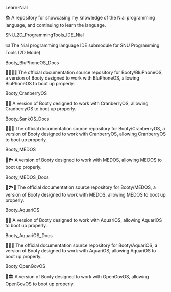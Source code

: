
Learn-Nial

📚️ A repository for showcasing my knowledge of the Nial programming language, and continuing to learn the language. 

SNU_2D_ProgrammingTools_IDE_Nial

⌨️ The Nial programming language IDE submodule for SNU Programming Tools (2D Mode)

Booty_BluPhoneOS_Docs

🥾️🔷️🦷️📖️ The official documentation source repository for Booty/BluPhoneOS, a version of Booty designed to work with BluPhoneOS, allowing BluPhoneOS to boot up properly.

Booty_CranberryOS

🥾️🔴️ A version of Booty designed to work with CranberryOS, allowing CranberryOS to boot up properly.

Booty_SankOS_Docs

🥾️🔴️📖️ The official documentation source repository for Booty/CranberryOS, a version of Booty designed to work with CranberryOS, allowing CranberryOS to boot up properly.

Booty_MEDOS

🥾️🏞️ A version of Booty designed to work with MEDOS, allowing MEDOS to boot up properly.

Booty_MEDOS_Docs

🥾️🏞️📖️ The official documentation source repository for Booty/MEDOS, a version of Booty designed to work with MEDOS, allowing MEDOS to boot up properly.

Booty_AquariOS

🥾️🐠️ A version of Booty designed to work with AquariOS, allowing AquariOS to boot up properly.

Booty_AquariOS_Docs

🥾️🐠️📖️ The official documentation source repository for Booty/AquariOS, a version of Booty designed to work with AquariOS, allowing AquariOS to boot up properly.

Booty_OpenGovOS

🥾️🏛️ A version of Booty designed to work with OpenGovOS, allowing OpenGovOS to boot up properly.

